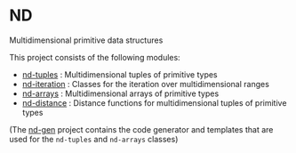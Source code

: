 
# ND

Multidimensional primitive data structures

This project consists of the following modules:

 * [nd-tuples](./nd-tuples) : Multidimensional tuples of primitive types
 * [nd-iteration](./nd-iteration) : Classes for the iteration over 
    multidimensional ranges
 * [nd-arrays](./nd-arrays) : Multidimensional arrays of primitive types
 * [nd-distance](./nd-distance) : Distance functions for multidimensional 
   tuples of primitive types
 
 
(The [nd-gen](./nd-gen) project contains the code generator and templates
that are used for the `nd-tuples` and `nd-arrays` classes)
   
   
 
